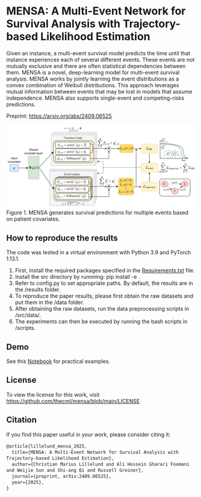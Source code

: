 # MENSA: A Multi-Event Network for Survival Analysis with Trajectory-based Likelihood Estimation

Given an instance, a multi-event survival model predicts the time until that instance experiences each of several different events. These events are not mutually exclusive and there are often statistical dependencies between them. MENSA is a novel, deep-learning model for multi-event survival analysis. MENSA works by jointly learning the event distributions as a convex combination of Weibull distributions. This approach leverages mutual information between events that may be lost in models that assume independence. MENSA also supports single-event and competing-risks predictions.

Preprint: https://arxiv.org/abs/2409.06525

<p align="left"><img src="https://github.com/thecml/mensa/blob/main/mensa.png">
Figure 1. MENSA generates survival predictions for multiple events based on patient covariates.

How to reproduce the results
--------
The code was tested in a virtual environment with Python 3.9 and PyTorch 1.13.1.

1. First, install the required packages specified in the [Requirements.txt](https://github.com/thecml/mensa/blob/main/requirements.txt) file.
2. Install the src directory by runnning: pip install -e .
3. Refer to config.py to set appropriate paths. By default, the results are in the /results folder.
4. To reproduce the paper results, please first obtain the raw datasets and put them in the /data folder.
5. After obtaining the raw datasets, run the data preprocessing scripts in /src/data/.
6. The experiments can then be executed by running the bash scripts in /scripts.

Demo
--------
See this [Notebook](https://github.com/thecml/mensa/blob/main/notebooks/demo.ipynb) for practical examples.

License
--------
To view the license for this work, visit https://github.com/thecml/mensa/blob/main/LICENSE

Citation
--------
If you find this paper useful in your work, please consider citing it:
 
```
@article{lillelund_mensa_2025,
  title={MENSA: A Multi-Event Network for Survival Analysis with Trajectory-based Likelihood Estimation}, 
  author={Christian Marius Lillelund and Ali Hossein Gharari Foomani and Weijie Sun and Shi-ang Qi and Russell Greiner},
  journal={preprint, arXiv:2409.06525},
  year={2025},
}
```
